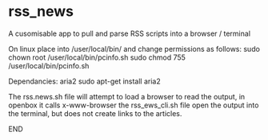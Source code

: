 # rss_news
A cusomisable app to pull and parse RSS scripts into a browser / terminal

On linux place into /user/local/bin/ and change permissions as follows: 
sudo chown root /user/local/bin/pcinfo.sh 
sudo chmod 755 /user/local/bin/pcinfo.sh

Dependancies: aria2
sudo apt-get install aria2 

The rss.news.sh file will attempt to load a browser to read the output, in openbox it calls x-www-browser
the rss_ews_cli.sh file open the output into the terminal, but does not create links to the articles.

END
